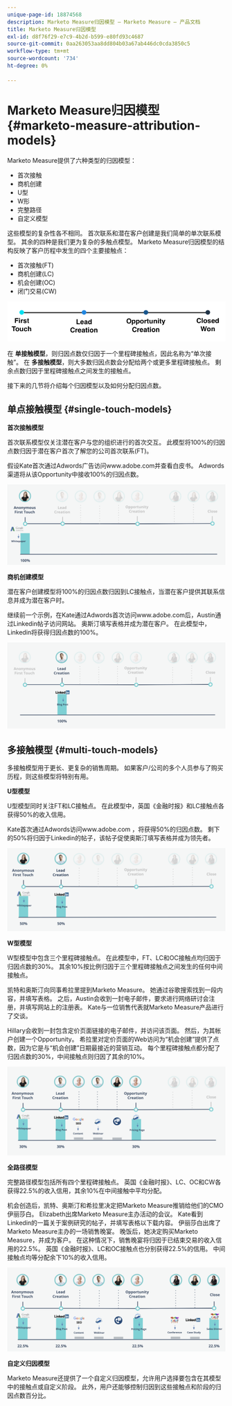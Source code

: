 ```yaml
---
unique-page-id: 18874568
description: Marketo Measure归因模型 — Marketo Measure — 产品文档
title: Marketo Measure归因模型
exl-id: d8f76f29-e7c9-4b2d-b599-e80fd93c4687
source-git-commit: 0aa263053aa8dd804b03a67ab446dc0cda3850c5
workflow-type: tm+mt
source-wordcount: '734'
ht-degree: 0%

---
```


# Marketo Measure归因模型 {#marketo-measure-attribution-models}

Marketo Measure提供了六种类型的归因模型：

* 首次接触
* 商机创建
* U型
* W形
* 完整路径
* 自定义模型

这些模型的复杂性各不相同。 首次联系和潜在客户创建是我们简单的单次联系模型。 其余的四种是我们更为复杂的多触点模型。 Marketo Measure归因模型的结构反映了客户历程中发生的四个主要接触点：

* 首次接触(FT)
* 商机创建(LC)
* 机会创建(OC)
* 闭门交易(CW)

![](assets/1-1.png)

在 **单接触模型**，则归因点数仅归因于一个里程碑接触点，因此名称为“单次接触”。
在 **多接触模型**，则大多数归因点数会分配给两个或更多里程碑接触点。 剩余点数归因于里程碑接触点之间发生的接触点。

接下来的几节将介绍每个归因模型以及如何分配归因点数。

## 单点接触模型 {#single-touch-models}

**首次接触模型**

首次联系模型仅关注潜在客户与您的组织进行的首次交互。 此模型将100%的归因点数归因于潜在客户首次了解您的公司首次联系(FT)。

假设Kate首次通过Adwords广告访问www.adobe.com并查看白皮书。 Adwords渠道将从该Opportunity中接收100%的归因点数。

![](assets/2.png)

**商机创建模型**

潜在客户创建模型将100%的归因点数归因到LC接触点，当潜在客户提供其联系信息并成为潜在客户时。

继续前一个示例，在Kate通过Adwords首次访问www.adobe.com后，Austin通过Linkedin帖子访问网站。 奥斯汀填写表格并成为潜在客户。 在此模型中，Linkedin将获得归因点数的100%。

![](assets/3.png)

## 多接触模型 {#multi-touch-models}

多接触模型用于更长、更复杂的销售周期。 如果客户/公司的多个人员参与了购买历程，则这些模型将特别有用。

**U型模型**

U型模型同时关注FT和LC接触点。 在此模型中，英国《金融时报》和LC接触点各获得50%的收入信用。

Kate首次通过Adwords访问www.adobe.com ，将获得50%的归因点数。 剩下的50%将归因于Linkedin的帖子，该帖子促使奥斯汀填写表格并成为领先者。

![](assets/4.png)

**W型模型**

W型模型中包含三个里程碑接触点。 在此模型中，FT、LC和OC接触点均归因于归因点数的30%。 其余10%按比例归因于三个里程碑接触点之间发生的任何中间接触点。

凯特和奥斯汀向同事希拉里提到Marketo Measure。 她通过谷歌搜索找到一段内容，并填写表格。 之后，Austin会收到一封电子邮件，要求进行网络研讨会注册，并填写网站上的注册表。 Kate与一位销售代表就Marketo Measure产品进行了交谈。

Hillary会收到一封包含定价页面链接的电子邮件，并访问该页面。 然后，为其帐户创建一个Opportunity。 希拉里对定价页面的Web访问为“机会创建”提供了点数，因为它是与“机会创建”日期最接近的营销互动。 每个里程碑接触点都分配了归因点数的30%，中间接触点则归因了其余的10%。

![](assets/5.png)

**全路径模型**

完整路径模型包括所有四个里程碑接触点。 英国《金融时报》、LC、OC和CW各获得22.5%的收入信用，其余10%在中间接触中平均分配。

机会创造后，凯特、奥斯汀和希拉里决定把Marketo Measure推销给他们的CMO伊丽莎白。 Elizabeth出席Marketo Measure主办活动的会议。 Kate看到Linkedin的一篇关于案例研究的帖子，并填写表格以下载内容。 伊丽莎白出席了Marketo Measure主办的一场销售晚宴。 晚饭后，她决定购买Marketo Measure，并成为客户。 在这种情况下，销售晚宴将归因于已结束交易的收入信用的22.5%。 英国《金融时报》、LC和OC接触点也分别获得22.5%的信用。 中间接触点均等分配余下10%的收入信用。

![](assets/6.png)

**自定义归因模型**

Marketo Measure还提供了一个自定义归因模型，允许用户选择要包含在其模型中的接触点或自定义阶段。 此外，用户还能够控制归因到这些接触点和阶段的归因点数百分比。
